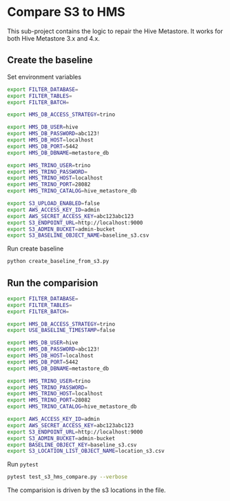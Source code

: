 # Compare S3 to HMS

This sub-project contains the logic to repair the Hive Metastore. It works for both Hive Metastore 3.x and 4.x. 


## Create the baseline

Set environment variables

```bash
export FILTER_DATABASE=
export FILTER_TABLES=
export FILTER_BATCH=

export HMS_DB_ACCESS_STRATEGY=trino

export HMS_DB_USER=hive
export HMS_DB_PASSWORD=abc123!
export HMS_DB_HOST=localhost
export HMS_DB_PORT=5442
export HMS_DB_DBNAME=metastore_db

export HMS_TRINO_USER=trino
export HMS_TRINO_PASSWORD=
export HMS_TRINO_HOST=localhost
export HMS_TRINO_PORT=28082
export HMS_TRINO_CATALOG=hive_metastore_db

export S3_UPLOAD_ENABLED=false
export AWS_ACCESS_KEY_ID=admin
export AWS_SECRET_ACCESS_KEY=abc123abc123
export S3_ENDPOINT_URL=http://localhost:9000
export S3_ADMIN_BUCKET=admin-bucket
export S3_BASELINE_OBJECT_NAME=baseline_s3.csv
```

Run create baseline

```bash
python create_baseline_from_s3.py
```

## Run the comparision

```bash
export FILTER_DATABASE=
export FILTER_TABLES=
export FILTER_BATCH=

export HMS_DB_ACCESS_STRATEGY=trino
export USE_BASELINE_TIMESTAMP=false

export HMS_DB_USER=hive
export HMS_DB_PASSWORD=abc123!
export HMS_DB_HOST=localhost
export HMS_DB_PORT=5442
export HMS_DB_DBNAME=metastore_db

export HMS_TRINO_USER=trino
export HMS_TRINO_PASSWORD=
export HMS_TRINO_HOST=localhost
export HMS_TRINO_PORT=28082
export HMS_TRINO_CATALOG=hive_metastore_db

export AWS_ACCESS_KEY_ID=admin
export AWS_SECRET_ACCESS_KEY=abc123abc123
export S3_ENDPOINT_URL=http://localhost:9000
export S3_ADMIN_BUCKET=admin-bucket
export BASELINE_OBJECT_KEY=baseline_s3.csv
export S3_LOCATION_LIST_OBJECT_NAME=location_s3.csv
```

Run `pytest`

```bash
pytest test_s3_hms_compare.py --verbose
```


The comparision is driven by the s3 locations in the file.